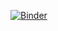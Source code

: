 [![Binder](https://mybinder.org/badge_logo.svg)](https://mybinder.org/v2/gh/cgentemann/Saildrone/atomic/)
